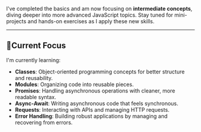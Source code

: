 I've completed the basics and am now focusing on **intermediate concepts**, diving deeper into more advanced JavaScript topics. Stay tuned for mini-projects and hands-on exercises as I apply these new skills.

---

## 🌟Current Focus   
I'm currently learning:  
- **Classes**: Object-oriented programming concepts for better structure and reusability.  
- **Modules**: Organizing code into reusable pieces.  
- **Promises**: Handling asynchronous operations with cleaner, more readable syntax.  
- **Async-Await**: Writing asynchronous code that feels synchronous.  
- **Requests**: Interacting with APIs and managing HTTP requests.  
- **Error Handling**: Building robust applications by managing and recovering from errors. 
